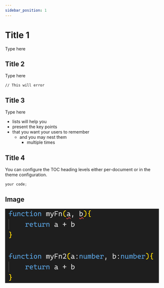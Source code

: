 ```yaml
---
sidebar_position: 1
---
```


# Title 1

Type here

## Title 2

Type here

```TS
// This will error
```

## Title 3

Type here

- lists will help you
- present the key points
- that you want your users to remember
  - and you may nest them
    - multiple times

## Title 4

You can configure the TOC heading levels either per-document or in the theme configuration.

<!-- markdown 使用```包裹 -->

```js title='test.js'
your code;
```

<!-- image -->

## Image

![示例横幅](./assets/test1.png)
